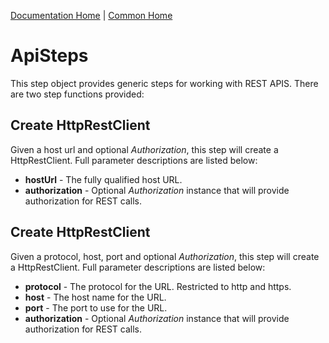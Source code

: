 [Documentation Home](../../docs/readme.md) | [Common Home](../readme.md)

# ApiSteps
This step object provides generic steps for working with REST APIS. 
There are two step functions provided:

## Create HttpRestClient
Given a host url and optional *Authorization*, this step will create a HttpRestClient.
Full parameter descriptions are listed below:

* **hostUrl** - The fully qualified host URL.
* **authorization** - Optional *Authorization* instance that will provide authorization for REST calls.

## Create HttpRestClient
Given a protocol, host, port and optional *Authorization*, this step will create a HttpRestClient.
Full parameter descriptions are listed below:

* **protocol** - The protocol for the URL. Restricted to http and https.
* **host** - The host name for the URL.
* **port** - The port to use for the URL.
* **authorization** - Optional *Authorization* instance that will provide authorization for REST calls.
